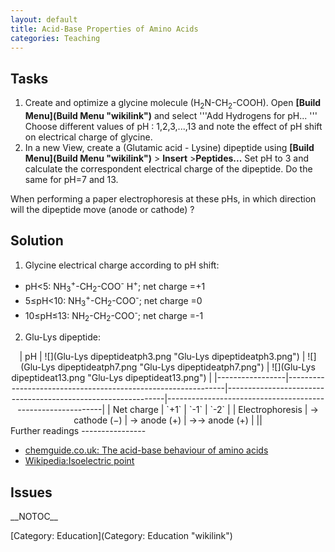 ```yaml
---
layout: default
title: Acid-Base Properties of Amino Acids 
categories: Teaching
---
```


Tasks
-----

1.  Create and optimize a glycine molecule (H<sub>2</sub>N-CH<sub>2</sub>-COOH). Open **[Build Menu](Build Menu "wikilink")** and select '''Add Hydrogens for pH... ''' Choose different values of pH : 1,2,3,...,13 and note the effect of pH shift on electrical charge of glycine.
2.  In a new View, create a (Glutamic acid - Lysine) dipeptide using **[Build Menu](Build Menu "wikilink")** \> **Insert** \>**Peptides...** Set pH to 3 and calculate the correspondent electrical charge of the dipeptide. Do the same for pH=7 and 13.

  
When performing a paper electrophoresis at these pHs, in which direction will the dipeptide move (anode or cathode) ?

Solution
--------

1.  Glycine electrical charge according to pH shift:

-   pH\<5: NH<sub>3</sub><sup>+</sup>-CH<sub>2</sub>-COO<sup>-</sup> H<sup>+</sup>; net charge =+1
-   5≤pH\<10: NH<sub>3</sub><sup>+</sup>-CH<sub>2</sub>-COO<sup>-</sup>; net charge =0
-   10≤pH≤13: NH<sub>2</sub>-CH<sub>2</sub>-COO<sup>-</sup>; net charge =-1

  
2. Glu-Lys dipeptide:

<center>
| pH              | ![](Glu-Lys dipeptideatph3.png "Glu-Lys dipeptideatph3.png") | ![](Glu-Lys dipeptideatph7.png "Glu-Lys dipeptideatph7.png") | ![](Glu-Lys dipeptideat13.png "Glu-Lys dipeptideat13.png") |
|-----------------|--------------------------------------------------------------|--------------------------------------------------------------|------------------------------------------------------------|
| Net charge      | `+1`                                                         | `-1`                                                         | `-2`                                                       |
| Electrophoresis | → cathode (−)                                                | → anode (+)                                                  | →→ anode (+)                                               |
||

</center>
Further readings
----------------

-   [chemguide.co.uk: The acid-base behaviour of amino acids](http://www.chemguide.co.uk/organicprops/aminoacids/acidbase.html)
-   [Wikipedia:Isoelectric point](http://en.wikipedia.org/wiki/Isoelectric_point)

Issues
------

\_\_NOTOC\_\_

[Category: Education](Category: Education "wikilink")

